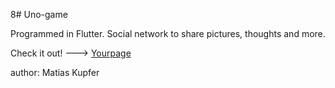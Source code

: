 8# Uno-game

Programmed in Flutter.  Social network to share pictures, thoughts and more.

Check it out! ---> [Yourpage](https://matiascfgm.github.io/yourpage/)

author: Matias Kupfer
